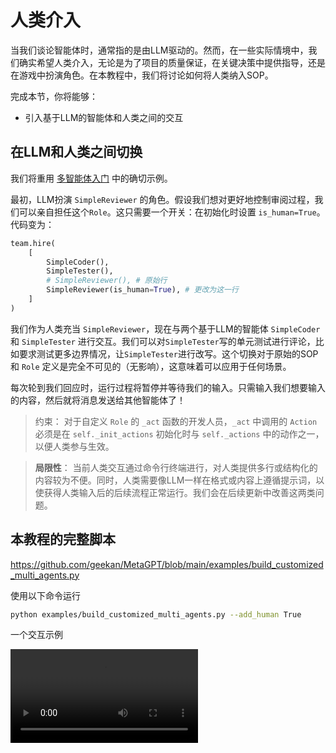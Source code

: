 # 人类介入

当我们谈论智能体时，通常指的是由LLM驱动的。然而，在一些实际情境中，我们确实希望人类介入，无论是为了项目的质量保证，在关键决策中提供指导，还是在游戏中扮演角色。在本教程中，我们将讨论如何将人类纳入SOP。

完成本节，你将能够：
- 引入基于LLM的智能体和人类之间的交互

## 在LLM和人类之间切换
我们将重用 [多智能体入门](multi_agent_101) 中的确切示例。

最初，LLM扮演 `SimpleReviewer` 的角色。假设我们想对更好地控制审阅过程，我们可以亲自担任这个`Role`。这只需要一个开关：在初始化时设置 `is_human=True`。代码变为：
```python
team.hire(
    [
        SimpleCoder(),
        SimpleTester(),
        # SimpleReviewer(), # 原始行
        SimpleReviewer(is_human=True), # 更改为这一行 
    ]
)
```
我们作为人类充当 `SimpleReviewer`，现在与两个基于LLM的智能体 `SimpleCoder` 和 `SimpleTester` 进行交互。我们可以对`SimpleTester`写的单元测试进行评论，比如要求测试更多边界情况，让`SimpleTester`进行改写。这个切换对于原始的SOP和 `Role` 定义是完全不可见的（无影响），这意味着可以应用于任何场景。

每次轮到我们回应时，运行过程将暂停并等待我们的输入。只需输入我们想要输入的内容，然后就将消息发送给其他智能体了！

> 约束：
> 对于自定义 `Role` 的 `_act` 函数的开发人员，`_act` 中调用的 `Action` 必须是在 `self._init_actions` 初始化时与 `self._actions` 中的动作之一，以便人类参与生效。

> <b>局限性</b>：
> 当前人类交互通过命令行终端进行，对人类提供多行或结构化的内容较为不便。同时，人类需要像LLM一样在格式或内容上遵循提示词，以使获得人类输入后的后续流程正常运行。我们会在后续更新中改善这两类问题。

## 本教程的完整脚本
https://github.com/geekan/MetaGPT/blob/main/examples/build_customized_multi_agents.py

使用以下命令运行
```sh
python examples/build_customized_multi_agents.py --add_human True
```

一个交互示例

<video  controls>
  <source src="/image/guide/tutorials/human_engagement.mp4" type="video/mp4">
</video>